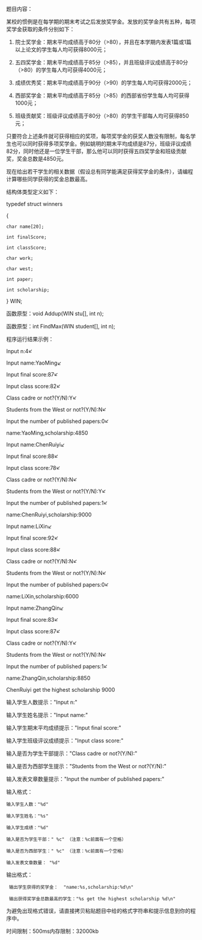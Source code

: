 题目内容：

某校的惯例是在每学期的期末考试之后发放奖学金。发放的奖学金共有五种，每项奖学金获取的条件分别如下：

1) 院士奖学金：期末平均成绩高于80分（>80），并且在本学期内发表1篇或1篇以上论文的学生每人均可获得8000元；

2) 五四奖学金：期末平均成绩高于85分（>85），并且班级评议成绩高于80分（>80）的学生每人均可获得4000元；

3) 成绩优秀奖：期末平均成绩高于90分（>90）的学生每人均可获得2000元；

4) 西部奖学金：期末平均成绩高于85分（>85）的西部省份学生每人均可获得1000元；

5) 班级贡献奖：班级评议成绩高于80分（>80）的学生干部每人均可获得850元；

只要符合上述条件就可获得相应的奖项，每项奖学金的获奖人数没有限制，每名学生也可以同时获得多项奖学金。例如姚明的期末平均成绩是87分，班级评议成绩82分，同时他还是一位学生干部，那么他可以同时获得五四奖学金和班级贡献奖，奖金总数是4850元。

现在给出若干学生的相关数据（假设总有同学能满足获得奖学金的条件），请编程计算哪些同学获得的奖金总数最高。


结构体类型定义如下：

typedef struct winners

{

    char name[20];

    int finalScore;

    int classScore;

    char work;

    char west;

    int paper;

    int scholarship;

} WIN;



函数原型：void Addup(WIN stu[], int n);

函数原型：int FindMax(WIN student[], int n);

程序运行结果示例：


Input n:4↙

Input name:YaoMing↙

Input final score:87↙

Input class score:82↙

Class cadre or not?(Y/N):Y↙

Students from the West or not?(Y/N):N↙

Input the number of published papers:0↙

name:YaoMing,scholarship:4850

Input name:ChenRuiyi↙

Input final score:88↙

Input class score:78↙

Class cadre or not?(Y/N):N↙

Students from the West or not?(Y/N):Y↙

Input the number of published papers:1↙

name:ChenRuiyi,scholarship:9000

Input name:LiXin↙

Input final score:92↙

Input class score:88↙

Class cadre or not?(Y/N):N↙

Students from the West or not?(Y/N):N↙

Input the number of published papers:0↙

name:LiXin,scholarship:6000

Input name:ZhangQin↙

Input final score:83↙

Input class score:87↙

Class cadre or not?(Y/N):Y↙

Students from the West or not?(Y/N):N↙

Input the number of published papers:1↙

name:ZhangQin,scholarship:8850

ChenRuiyi get the highest scholarship 9000



输入学生人数提示："Input n:"

输入学生姓名提示："Input name:"

输入学生期末平均成绩提示："Input final score:"

输入学生班级评议成绩提示："Input class score:"

输入是否为学生干部提示："Class cadre or not?(Y/N):"

输入是否为西部学生提示："Students from the West or not?(Y/N):"

输入发表文章数量提示："Input the number of published papers:"



输入格式：

    输入学生人数："%d"

    输入学生姓名："%s"

    输入学生成绩："%d"

    输入是否为学生干部：" %c" （注意：%c前面有一个空格）

    输入是否为西部学生：" %c" （注意：%c前面有一个空格）

    输入发表文章数量： "%d"



输出格式：

     输出学生获得的奖学金：  "name:%s,scholarship:%d\n"

     输出获得奖学金总数最高的学生："%s get the highest scholarship %d\n"

为避免出现格式错误，请直接拷贝粘贴题目中给的格式字符串和提示信息到你的程序中。

时间限制：500ms内存限制：32000kb